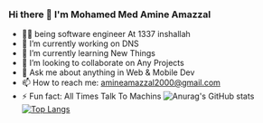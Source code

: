 ### Hi there 👋 I'm Mohamed Med Amine Amazzal 

- ‍👨‍💻 being software engineer At 1337 inshallah
- 🔭 I’m currently working on DNS
- 🌱 I’m currently learning New Things
- 👯 I’m looking to collaborate on Any Projects
- 💬 Ask me about anything in Web & Mobile Dev 
- 📫 How to reach me: amineamazzal2000@gmail.com
- ⚡ Fun fact: All Times Talk To Machins
![Anurag's GitHub stats](https://github-readme-stats.vercel.app/api?username=AMAZZAL-AMINE&theme=dark&show_icons=true)
[![Top Langs](https://github-readme-stats.vercel.app/api/top-langs/?username=AMAZZAL-AMINE&layout=compact)](https://github.com/anuraghazra/github-readme-stats)
